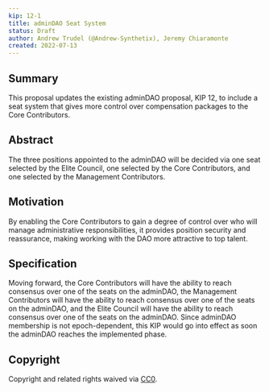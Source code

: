 ```yaml
---
kip: 12-1
title: adminDAO Seat System
status: Draft
author: Andrew Trudel (@Andrew-Synthetix), Jeremy Chiaramonte  
created: 2022-07-13
---
```


## Summary

This proposal updates the existing adminDAO proposal, KIP 12, to include a seat system that gives more control over compensation packages to the Core Contributors. 

## Abstract

The three positions appointed to the adminDAO will be decided via one seat selected by the Elite Council, one selected by the Core Contributors, and one selected by the Management Contributors. 

## Motivation

By enabling the Core Contributors to gain a degree of control over who will manage administrative responsibilities, it provides position security and reassurance, making working with the DAO more attractive to top talent.

## Specification

Moving forward, the Core Contributors will have the ability to reach consensus over one of the seats on the adminDAO, the Management Contributors will have the ability to reach consensus over one of the seats on the adminDAO, and the Elite Council will have the ability to reach consensus over one of the seats on the adminDAO. Since adminDAO membership is not epoch-dependent, this KIP would go into effect as soon the adminDAO reaches the implemented phase. 

## Copyright

Copyright and related rights waived via [CC0](https://creativecommons.org/publicdomain/zero/1.0/).

